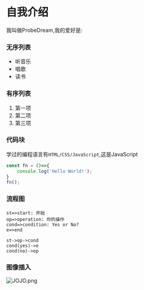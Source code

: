 # 自我介绍

我叫做ProbeDream,我的爱好是:
### 无序列表

- 听音乐
- 唱歌
- 读书

### 有序列表
1. 第一项
2. 第二项
3. 第三项

### 代码块
学过的编程语言有`HTML/CSS/JavaScript`,这是JavaScript
```javascript
const fn = ()=>{
    console.log('Hello World!');
}
fn();
```
### 流程图
```flow
st=>start: 开始
op=>operation: 你的操作 
cond=>condition: Yes or No?
e=>end

st->op->cond
cond(yes)->e
cond(no)->op
```

### 图像插入
![JOJO.png](http://ww1.sinaimg.cn/large/0060ejA5gy1giayhzidmxj31mn0qoqv5.jpg)